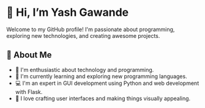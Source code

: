 # 👋 Hi, I’m Yash Gawande

Welcome to my GitHub profile! I'm passionate about programming, exploring new technologies, and creating awesome projects.

## 👀 About Me

- 🚀 I'm enthusiastic about technology and programming.
- 🌱 I'm currently learning and exploring new programming languages.
- 💻 I'm an expert in GUI development using Python and web development with Flask.
- 🎨 I love crafting user interfaces and making things visually appealing.

 
